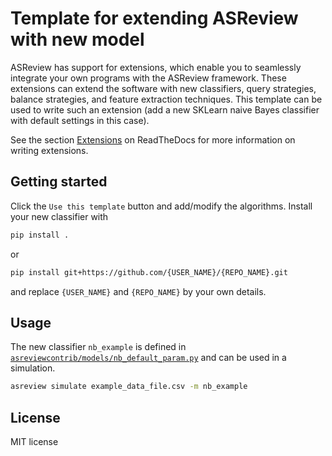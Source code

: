 # Template for extending ASReview with new model

ASReview has support for extensions, which enable you to seamlessly integrate
your own programs with the ASReview framework. These extensions can extend the
software with new classifiers, query strategies, balance strategies, and feature
extraction techniques. This template can be used to write such an extension
(add a new SKLearn naive Bayes classifier with default settings in this case).

See the section [Extensions](https://asreview.readthedocs.io/en/latest/extensions_dev.html) 
on ReadTheDocs for more information on writing extensions.

## Getting started

Click the `Use this template` button and add/modify the algorithms. Install 
your new classifier with

```bash
pip install .
```

or

```bash
pip install git+https://github.com/{USER_NAME}/{REPO_NAME}.git
```

and replace `{USER_NAME}` and `{REPO_NAME}` by your own details. 


## Usage

The new classifier `nb_example` is defined in
[`asreviewcontrib/models/nb_default_param.py`](asreviewcontrib/models/nb_default_param.py) 
and can be used in a simulation.

```bash
asreview simulate example_data_file.csv -m nb_example
```

## License

MIT license
